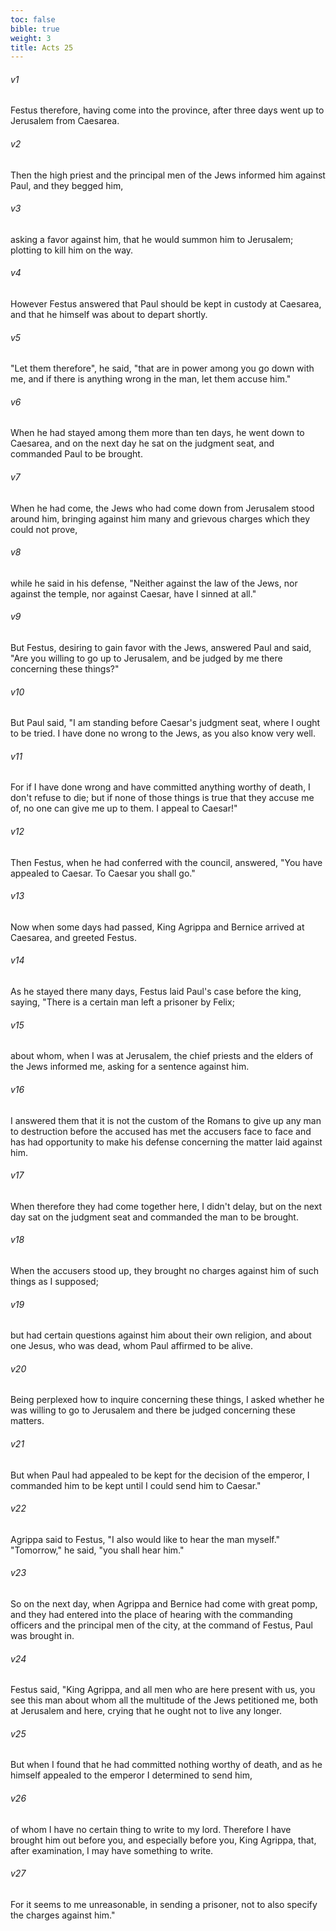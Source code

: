 ```yaml
---
toc: false
bible: true
weight: 3
title: Acts 25
---
```




###### v1 
Festus therefore, having come into the province, after three days went up to Jerusalem from Caesarea. 

###### v2 
Then the high priest and the principal men of the Jews informed him against Paul, and they begged him, 

###### v3 
asking a favor against him, that he would summon him to Jerusalem; plotting to kill him on the way. 

###### v4 
However Festus answered that Paul should be kept in custody at Caesarea, and that he himself was about to depart shortly. 

###### v5 
"Let them therefore", he said, "that are in power among you go down with me, and if there is anything wrong in the man, let them accuse him." 

###### v6 
When he had stayed among them more than ten days, he went down to Caesarea, and on the next day he sat on the judgment seat, and commanded Paul to be brought. 

###### v7 
When he had come, the Jews who had come down from Jerusalem stood around him, bringing against him many and grievous charges which they could not prove, 

###### v8 
while he said in his defense, "Neither against the law of the Jews, nor against the temple, nor against Caesar, have I sinned at all." 

###### v9 
But Festus, desiring to gain favor with the Jews, answered Paul and said, "Are you willing to go up to Jerusalem, and be judged by me there concerning these things?" 

###### v10 
But Paul said, "I am standing before Caesar's judgment seat, where I ought to be tried. I have done no wrong to the Jews, as you also know very well. 

###### v11 
For if I have done wrong and have committed anything worthy of death, I don't refuse to die; but if none of those things is true that they accuse me of, no one can give me up to them. I appeal to Caesar!" 

###### v12 
Then Festus, when he had conferred with the council, answered, "You have appealed to Caesar. To Caesar you shall go." 

###### v13 
Now when some days had passed, King Agrippa and Bernice arrived at Caesarea, and greeted Festus. 

###### v14 
As he stayed there many days, Festus laid Paul's case before the king, saying, "There is a certain man left a prisoner by Felix; 

###### v15 
about whom, when I was at Jerusalem, the chief priests and the elders of the Jews informed me, asking for a sentence against him. 

###### v16 
I answered them that it is not the custom of the Romans to give up any man to destruction before the accused has met the accusers face to face and has had opportunity to make his defense concerning the matter laid against him. 

###### v17 
When therefore they had come together here, I didn't delay, but on the next day sat on the judgment seat and commanded the man to be brought. 

###### v18 
When the accusers stood up, they brought no charges against him of such things as I supposed; 

###### v19 
but had certain questions against him about their own religion, and about one Jesus, who was dead, whom Paul affirmed to be alive. 

###### v20 
Being perplexed how to inquire concerning these things, I asked whether he was willing to go to Jerusalem and there be judged concerning these matters. 

###### v21 
But when Paul had appealed to be kept for the decision of the emperor, I commanded him to be kept until I could send him to Caesar." 

###### v22 
Agrippa said to Festus, "I also would like to hear the man myself." "Tomorrow," he said, "you shall hear him." 

###### v23 
So on the next day, when Agrippa and Bernice had come with great pomp, and they had entered into the place of hearing with the commanding officers and the principal men of the city, at the command of Festus, Paul was brought in. 

###### v24 
Festus said, "King Agrippa, and all men who are here present with us, you see this man about whom all the multitude of the Jews petitioned me, both at Jerusalem and here, crying that he ought not to live any longer. 

###### v25 
But when I found that he had committed nothing worthy of death, and as he himself appealed to the emperor I determined to send him, 

###### v26 
of whom I have no certain thing to write to my lord. Therefore I have brought him out before you, and especially before you, King Agrippa, that, after examination, I may have something to write. 

###### v27 
For it seems to me unreasonable, in sending a prisoner, not to also specify the charges against him."
